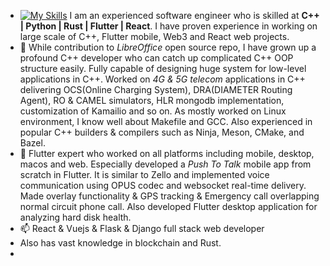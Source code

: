 - [![My Skills](https://skillicons.dev/icons?i=js,html,css,wasm)](https://skillicons.dev) I am an experienced software engineer who is skilled at **C++ | Python | Rust | Flutter | React**.
I have proven experience in working on large scale of C++, Flutter mobile, Web3 and React web projects.
- 🌱 While contribution to _LibreOffice_ open source repo, I have grown up a profound C++ developer who can catch up complicated C++ OOP structure easily.
Fully capable of designing huge system for low-level applications in C++. Worked on _4G & 5G telecom_ applications in C++ delivering OCS(Online Charging System), DRA(DIAMETER Routing Agent), RO & CAMEL simulators, HLR mongodb implementation, customization of Kamailio and so on. As mostly worked on Linux environment, I know well about Makefile and GCC. Also experienced in popular C++ builders & compilers such as Ninja, Meson, CMake, and Bazel.
- 💞️ Flutter expert who worked on all platforms including mobile, desktop, macos and web. Especially developed a _Push To Talk_ mobile app from scratch in Flutter. It is similar to Zello and implemented voice communication using OPUS codec and websocket real-time delivery. Made overlay functionality & GPS tracking & Emergency call overlapping normal circuit phone call. Also developed Flutter desktop application for analyzing hard disk health.
- 📫 React & Vuejs & Flask & Django full stack web developer
-  Also has vast knowledge in blockchain and Rust.
- 
